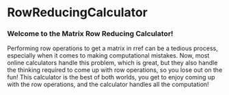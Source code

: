 # RowReducingCalculator
### Welcome to the Matrix Row Reducing Calculator!
Performing row operations to get a matrix in rref can be a tedious process, especially when it comes to making computational mistakes. Now, most online calculators handle this problem, which is great, but they also handle the thinking required to come up with row operations, so you lose out on the fun!
This calculator is the best of both worlds, you get to enjoy coming up with the row operations, and the calculator handles all the computation!
